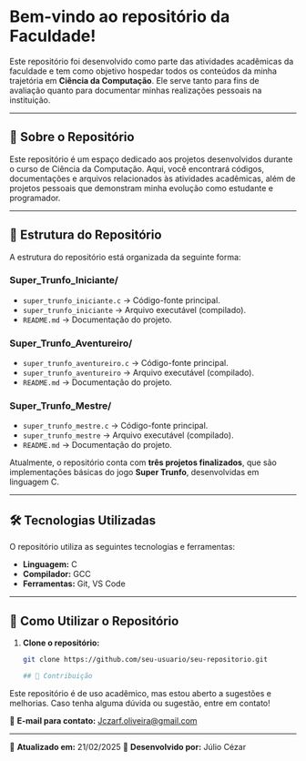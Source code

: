 # Bem-vindo ao repositório da Faculdade!

Este repositório foi desenvolvido como parte das atividades acadêmicas da faculdade e tem como objetivo hospedar todos os conteúdos da minha trajetória em **Ciência da Computação**. Ele serve tanto para fins de avaliação quanto para documentar minhas realizações pessoais na instituição.

---

## 📌 Sobre o Repositório

Este repositório é um espaço dedicado aos projetos desenvolvidos durante o curso de Ciência da Computação. Aqui, você encontrará códigos, documentações e arquivos relacionados às atividades acadêmicas, além de projetos pessoais que demonstram minha evolução como estudante e programador.

---

## 📁 Estrutura do Repositório

A estrutura do repositório está organizada da seguinte forma:

### **Super_Trunfo_Iniciante/**
- `super_trunfo_iniciante.c`  → Código-fonte principal.
- `super_trunfo_iniciante`    → Arquivo executável (compilado).
- `README.md`                 → Documentação do projeto.

### **Super_Trunfo_Aventureiro/**
- `super_trunfo_aventureiro.c` → Código-fonte principal.
- `super_trunfo_aventureiro`   → Arquivo executável (compilado).
- `README.md`                  → Documentação do projeto.

### **Super_Trunfo_Mestre/**
- `super_trunfo_mestre.c`      → Código-fonte principal.
- `super_trunfo_mestre`        → Arquivo executável (compilado).
- `README.md`                  → Documentação do projeto.

Atualmente, o repositório conta com **três projetos finalizados**, que são implementações básicas do jogo **Super Trunfo**, desenvolvidas em linguagem C.

---

## 🛠️ Tecnologias Utilizadas

O repositório utiliza as seguintes tecnologias e ferramentas:

- **Linguagem:** C
- **Compilador:** GCC
- **Ferramentas:** Git, VS Code

---

## 🚀 Como Utilizar o Repositório

1. **Clone o repositório:**
   ```bash
   git clone https://github.com/seu-usuario/seu-repositorio.git
   
   ## 🤝 Contribuição

Este repositório é de uso acadêmico, mas estou aberto a sugestões e melhorias. Caso tenha alguma dúvida ou sugestão, entre em contato!

📧 **E-mail para contato:** [Jczarf.oliveira@gmail.com](mailto\:Jczarf.oliveira@gmail.com)

---

📅 **Atualizado em:** 21/02/2025 📌 **Desenvolvido por:** Júlio Cézar
